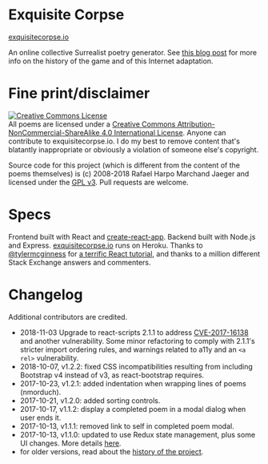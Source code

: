 # Exquisite Corpse
<a href="http://exquisitecorpse.io/" target="_blank">exquisitecorpse.io</a>

An online collective Surrealist poetry generator.  See <a href="http://www.harpojaeger.com/2017/05/10/exquisite-corpse">this blog post</a> for more info on the history of the game and of this Internet adaptation.

# Fine print/disclaimer
<a rel="license" href="http://creativecommons.org/licenses/by-nc-sa/4.0/"><img alt="Creative Commons License" style="border-width:0" src="https://i.creativecommons.org/l/by-nc-sa/4.0/80x15.png" /></a><br />All poems are licensed under a <a rel="license" href="http://creativecommons.org/licenses/by-nc-sa/4.0/">Creative Commons Attribution-NonCommercial-ShareAlike 4.0 International License</a>.  Anyone can contribute to exquisitecorpse.io.  I do my best to remove content that's blatantly inappropriate or obviously a violation of someone else's copyright.

Source code for this project (which is different from the content of the poems themselves) is (c) 2008-2018 Rafael Harpo Marchand Jaeger and licensed under the [GPL v3](https://www.gnu.org/licenses/gpl.txt). Pull requests are welcome.

# Specs
Frontend built with React and <a href="https://github.com/facebookincubator/create-react-app">create-react-app</a>.  Backend built with Node.js and Express.  <a href="http://exquisitecorpse.io">exquisitecorpse.io</a> runs on Heroku.  Thanks to <a href="https://github.com/tylermcginnis">@tylermcginness</a> for <a href="https://reacttraining.com/online/react-fundamentals">a terrific React tutorial</a>, and thanks to a million different Stack Exchange answers and commenters.

# Changelog
Additional contributors are credited.

- 2018-11-03 Upgrade to react-scripts 2.1.1 to address [CVE-2017-16138](https://nvd.nist.gov/vuln/detail/CVE-2017-16138) and another vulnerability. Some minor refactoring to comply with 2.1.1's stricter import ordering rules, and warnings related to a11y and an `<a rel>` vulnerability.
- 2018-10-07, v1.2.2: fixed CSS incompatibilities resulting from including Bootstrap v4 instead of v3, as react-bootstrap requires.
- 2017-10-23, v1.2.1: added indentation when wrapping lines of poems (nmorduch).
- 2017-10-21, v1.2.0: added sorting controls.
- 2017-10-17, v1.1.2: display a completed poem in a modal dialog when user ends it.
- 2017-10-13, v1.1.1: removed link to self in completed poem modal.
- 2017-10-13, v1.1.0: updated to use Redux state management, plus some UI changes. More details [here](http://www.harpojaeger.com/2017/10/13/exquisite-corpse-110).
- for older versions, read about the [history of the project](http://www.harpojaeger.com/2017/05/10/exquisite-corpse).
